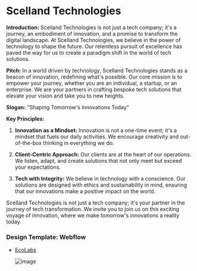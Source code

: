 # Scelland Technologies
**Introduction:**
Scelland Technologies is not just a tech company; it's a journey, an embodiment of innovation, and a promise to transform the digital landscape. At Scelland Technologies, we believe in the power of technology to shape the future. Our relentless pursuit of excellence has paved the way for us to create a paradigm shift in the world of tech solutions. 

**Pitch:**
In a world driven by technology, Scelland Technologies stands as a beacon of innovation, redefining what's possible. Our core mission is to empower your journey, whether you are an individual, a startup, or an enterprise. We are your partners in crafting bespoke tech solutions that elevate your vision and take you to new heights.

**Slogan:** 
"Shaping Tomorrow's Innovations Today"

**Key Principles:**

1. **Innovation as a Mindset:** Innovation is not a one-time event; it's a mindset that fuels our daily activities. We encourage creativity and out-of-the-box thinking in everything we do.

2. **Client-Centric Approach:** Our clients are at the heart of our operations. We listen, adapt, and create solutions that not only meet but exceed your expectations.

3. **Tech with Integrity:** We believe in technology with a conscience. Our solutions are designed with ethics and sustainability in mind, ensuring that our innovations make a positive impact on the world.

Scelland Technologies is not just a tech company; it's your partner in the journey of tech transformation. We invite you to join us on this exciting voyage of innovation, where we make tomorrow's innovations a reality today.

### Design Template: Webflow
- [EcoLabs](https://ecolabs-template.webflow.io/)

  ![image](https://github.com/wakoliVotes/ScellandTechnologies/assets/77758884/de990b29-bee7-4c63-917b-1c3b963f5d4e)

